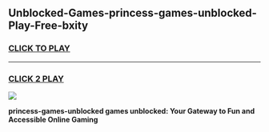
## Unblocked-Games-princess-games-unblocked-Play-Free-bxity
<h3>
<a href="https://premium76.site?title=princess-games-unblocked&ref=18A">CLICK TO PLAY</a></h3>
<hr>

<h3>
<a href="https://premium76.site?title=princess-games-unblocked&ref=18A">CLICK 2 PLAY</a>
  
</h3>

<a href="https://premium76.site?title=princess-games-unblocked&ref=18A"><img src="https://clearcache.store/games.png"></a>


**princess-games-unblocked games unblocked: Your Gateway to Fun and Accessible Online Gaming**
